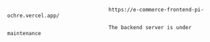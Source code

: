                                      https://e-commerce-frontend-pi-ochre.vercel.app/

                                     The backend server is under maintenance

